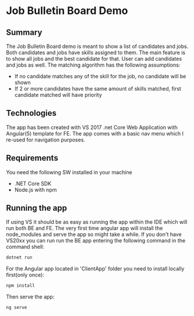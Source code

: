 # Job Bulletin Board Demo

## Summary

The Job Bulletin Board demo is meant to show a list of candidates and jobs. Both candidates and jobs have skills assigned to them. The main feature is to show all jobs and the best candidate for that. User can add candidates and jobs as well.
The matching algorithm has the following assumptions:
- If no candidate matches any of the skill for the job, no candidate will be shown
- If 2 or more candidates have the same amount of skills matched, first candidate matched will have priority  
## Technologies

The app has been created with VS 2017 .net Core Web Application with Angular(5) template for FE. The app comes with a basic nav menu which I re-used for navigation purposes.

## Requirements
You need the following SW installed in your machine
- .NET Core SDK
- Node.js with npm
## Running the app

If using VS it should be as easy as running the app within the IDE which will run both BE and FE. The very first time angular app will install the node_modules and serve the app so might take a while.
If you don't have VS20xx you can run run the BE app entering the following command in the command shell:

```bash
dotnet run
```

For the Angular app located in 'ClientApp' folder you need to install locally first(only once):

```bash
npm install
```

Then serve the app:

```bash
ng serve
```

